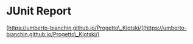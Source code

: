 # JUnit Report

[https://umberto-bianchin.github.io/Progetto\_Klotski/](https://umberto-bianchin.github.io/Progetto\_Klotski/)

